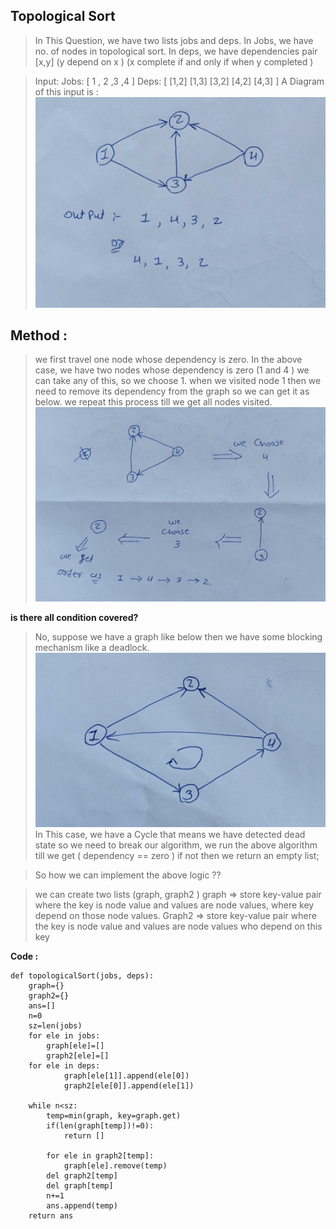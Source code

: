 ﻿

## Topological Sort

> In This Question, we have two lists jobs and deps. In Jobs, we have no. of nodes in topological sort. In deps, we have dependencies pair [x,y] (y depend on x ) (x complete if and only if when y completed )
 
> Input: Jobs: [ 1 , 2 ,3 ,4 ] Deps: [ [1,2] [1,3] [3,2] [4,2] [4,3] ] A
> Diagram of this input is :
![enter image description here](https://github.com/skyman98/competitive-coding/blob/main/img/1.jpeg)

## Method :

> we first travel one node whose dependency is zero. In the above case, we have two nodes whose dependency is zero (1 and 4 ) we can take any of this, so we choose 1. when we visited node 1 then we need to remove its dependency from the graph so we can get it as below. we repeat this process till we get all nodes visited. 
> ![enter image description here](https://github.com/skyman98/competitive-coding/blob/main/img/2.jpeg)

 
 
 **is there all condition covered?** 
> No, suppose we have a graph like below then we have some blocking mechanism like a deadlock. 
 ![enter image description here](https://github.com/skyman98/competitive-coding/blob/main/img/3.jpeg)
> In This case, we have a Cycle that means we have detected dead state so we need to break our algorithm, we run the above algorithm till we get ( dependency == zero ) if not then we return an empty list;
 
> So how we can implement the above logic ??
 
> we can create two lists (graph, graph2 ) graph => store key-value pair where the key is node value and values are node values, where key depend on those node values. Graph2 => store key-value pair where the key is node value and values are node values who depend on this key

**Code :**

    def topologicalSort(jobs, deps):
        graph={}
    	graph2={}
    	ans=[]
    	n=0
    	sz=len(jobs)
    	for ele in jobs:
    		graph[ele]=[]
    		graph2[ele]=[]
    	for ele in deps:
    			graph[ele[1]].append(ele[0])
    			graph2[ele[0]].append(ele[1])
    	
    	while n<sz:
    		temp=min(graph, key=graph.get)
    		if(len(graph[temp])!=0):
    			return []
    		
    		for ele in graph2[temp]:
    			graph[ele].remove(temp)
    		del graph2[temp]
    		del graph[temp]
    		n+=1
    		ans.append(temp)
        return ans



